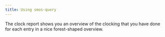 ```yaml
---
title: Using smos-query
---
```


The clock report shows you an overview of the clocking that you have done for each entry in a nice forest-shaped overview.

